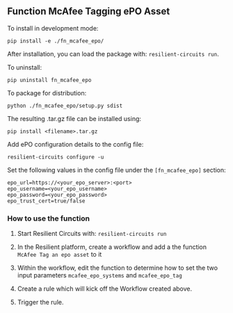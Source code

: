 
## Function McAfee Tagging ePO Asset

To install in development mode:

    pip install -e ./fn_mcafee_epo/

After installation, you can load the package with:
    `resilient-circuits run`.

To uninstall:

    pip uninstall fn_mcafee_epo

To package for distribution:

    python ./fn_mcafee_epo/setup.py sdist

The resulting .tar.gz file can be installed using:

    pip install <filename>.tar.gz

Add ePO configuration details to the config file:

    resilient-circuits configure -u

Set the following values in the config file under the `[fn_mcafee_epo]` section:
    
    epo_url=https://<your_epo_server>:<port>
    epo_username=<your_epo_username>
    epo_password=<your_epo_password>
    epo_trust_cert=true/false
    
### How to use the function

1. Start Resilient Circuits with:
    `resilient-circuits run`

2. In the Resilient platform, create a workflow and add a the function `McAfee Tag an epo asset` to it

3. Within the workflow, edit the function to determine how to set the two input parameters `mcafee_epo_systems` and `mcafee_epo_tag`

4. Create a rule which will kick off the Workflow created above.

5. Trigger the rule.
